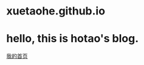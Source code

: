 # xuetaohe.github.io


# hello, this is hotao's blog.

[我的首页](https://github.com/xuetaohe/xuetaohe.github.io/blob/master/index.hmtl)
